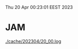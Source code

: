 Thu 20 Apr 00:23:01 EEST 2023
# JAM
<a href='./cache/202304/20_00.log'>./cache/202304/20_00.log</a>
